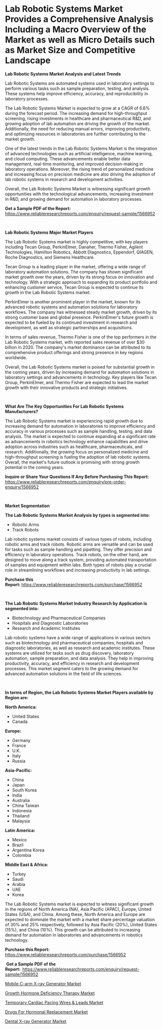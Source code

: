 <p><h1>Lab Robotic Systems Market Provides a Comprehensive Analysis Including a Macro Overview of the Market as well as Micro Details such as Market Size and Competitive Landscape</h1></p><p><strong>Lab Robotic Systems Market Analysis and Latest Trends</strong></p>
<p><p>Lab Robotic Systems are automated systems used in laboratory settings to perform various tasks such as sample preparation, testing, and analysis. These systems help improve efficiency, accuracy, and reproducibility in laboratory processes.</p><p>The Lab Robotic Systems Market is expected to grow at a CAGR of 6.6% during the forecast period. The increasing demand for high-throughput screening, rising investments in healthcare and pharmaceutical R&D, and growing adoption of lab automation are driving the growth of the market. Additionally, the need for reducing manual errors, improving productivity, and optimizing resources in laboratories are further contributing to the market growth.</p><p>One of the latest trends in the Lab Robotic Systems Market is the integration of advanced technologies such as artificial intelligence, machine learning, and cloud computing. These advancements enable better data management, real-time monitoring, and improved decision-making in laboratory operations. Moreover, the rising trend of personalized medicine and increasing focus on precision medicine are also driving the adoption of lab robotic systems in research and development activities.</p><p>Overall, the Lab Robotic Systems Market is witnessing significant growth opportunities with the technological advancements, increasing investment in R&D, and growing demand for automation in laboratory processes.</p></p>
<p><strong>Get a Sample PDF of the Report:&nbsp;</strong> <a href="https://www.reliableresearchreports.com/enquiry/request-sample/1566952">https://www.reliableresearchreports.com/enquiry/request-sample/1566952</a></p>
<p>&nbsp;</p>
<p><strong>Lab Robotic Systems Major Market Players</strong></p>
<p><p>The Lab Robotic Systems market is highly competitive, with key players including Tecan Group, PerkinElmer, Danaher, Thermo Fisher, Agilent Technologies, Hamilton Robotics, Abbott Diagnostics, Eppendorf, QIAGEN, Roche Diagnostics, and Siemens Healthcare. </p><p>Tecan Group is a leading player in the market, offering a wide range of laboratory automation solutions. The company has shown significant market growth over the years, driven by its strong focus on innovation and technology. With a strategic approach to expanding its product portfolio and enhancing customer service, Tecan Group is expected to continue its growth in the Lab Robotic Systems market.</p><p>PerkinElmer is another prominent player in the market, known for its advanced robotic systems and automation solutions for laboratory workflows. The company has witnessed steady market growth, driven by its strong customer base and global presence. PerkinElmer's future growth is expected to be fueled by its continued investment in research and development, as well as strategic partnerships and acquisitions.</p><p>In terms of sales revenue, Thermo Fisher is one of the top performers in the Lab Robotic Systems market, with reported sales revenue of over $30 billion in 2020. The company's market dominance can be attributed to its comprehensive product offerings and strong presence in key regions worldwide.</p><p>Overall, the Lab Robotic Systems market is poised for substantial growth in the coming years, driven by increasing demand for automation solutions in laboratory settings and advancements in technology. Key players like Tecan Group, PerkinElmer, and Thermo Fisher are expected to lead the market growth with their innovative products and strategic initiatives.</p></p>
<p>&nbsp;</p>
<p><strong>What Are The Key Opportunities For Lab Robotic Systems Manufacturers?</strong></p>
<p><p>The Lab Robotic Systems market is experiencing rapid growth due to increasing demand for automation in laboratories to improve efficiency and accuracy in various processes such as sample handling, testing, and data analysis. The market is expected to continue expanding at a significant rate as advancements in robotics technology enhance capabilities and drive adoption across industries such as healthcare, pharmaceuticals, and research. Additionally, the growing focus on personalized medicine and high-throughput screening is fueling the adoption of lab robotic systems. Overall, the market's future outlook is promising with strong growth potential in the coming years.</p></p>
<p><strong>Inquire or Share Your Questions If Any Before Purchasing This Report:</strong> <a href="https://www.reliableresearchreports.com/enquiry/pre-order-enquiry/1566952">https://www.reliableresearchreports.com/enquiry/pre-order-enquiry/1566952</a></p>
<p>&nbsp;</p>
<p><strong>Market Segmentation</strong></p>
<p><strong>The Lab Robotic Systems Market Analysis by types is segmented into:</strong></p>
<p><ul><li>Robotic Arms</li><li>Track Robots</li></ul></p>
<p><p>Lab robotic systems market consists of various types of robots, including robotic arms and track robots. Robotic arms are versatile and can be used for tasks such as sample handling and pipetting. They offer precision and efficiency in laboratory operations. Track robots, on the other hand, are designed to move along a track system, providing automated transportation of samples and equipment within labs. Both types of robots play a crucial role in streamlining workflows and increasing productivity in lab settings.</p></p>
<p><strong>Purchase this Report:&nbsp;</strong><a href="https://www.reliableresearchreports.com/purchase/1566952">https://www.reliableresearchreports.com/purchase/1566952</a></p>
<p>&nbsp;</p>
<p><strong>The Lab Robotic Systems Market Industry Research by Application is segmented into:</strong></p>
<p><ul><li>Biotechnology and Pharmaceutical Companies</li><li>Hospitals and Diagnostic Laboratories</li><li>Research and Academic Institutes</li></ul></p>
<p><p>Lab robotic systems have a wide range of applications in various sectors such as biotechnology and pharmaceutical companies, hospitals and diagnostic laboratories, as well as research and academic institutes. These systems are utilized for tasks such as drug discovery, laboratory automation, sample preparation, and data analysis. They help in improving productivity, accuracy, and efficiency in research and development processes. This market segment caters to the growing demand for advanced automation solutions in the field of life sciences.</p></p>
<p>&nbsp;</p>
<p><strong>In terms of Region, the Lab Robotic Systems Market Players available by Region are:</strong></p>
<p>
    <p> <strong> North America: </strong>
        <ul>
            <li>United States</li>
            <li>Canada</li>
        </ul>
        </p> 
    <p> <strong> Europe: </strong>
        <ul>
            <li>Germany</li>
            <li>France</li>
            <li>U.K.</li>
            <li>Italy</li>
            <li>Russia</li>
        </ul>
        </p> 
    <p> <strong> Asia-Pacific: </strong>
        <ul>
            <li>China</li>
            <li>Japan</li>
            <li>South Korea</li>
            <li>India</li>
            <li>Australia</li>
            <li>China Taiwan</li>
            <li>Indonesia</li>
            <li>Thailand</li>
            <li>Malaysia</li>
        </ul>
        </p> 
    <p> <strong> Latin America: </strong>
        <ul>
            <li>Mexico</li>
            <li>Brazil</li>
            <li>Argentina Korea</li>
            <li>Colombia</li>
        </ul>
        </p> 
    <p> <strong> Middle East & Africa: </strong>
        <ul>
            <li>Turkey</li>
            <li>Saudi</li>
            <li>Arabia</li>
            <li>UAE</li>
            <li>Korea</li>
        </ul>
    </p>
    </p>
<p><p>The Lab Robotic Systems market is expected to witness significant growth in the regions of North America (NA), Asia Pacific (APAC), Europe, United States (USA), and China. Among these, North America and Europe are expected to dominate the market with a market share percentage valuation of 30% and 25% respectively, followed by Asia Pacific (20%), United States (15%), and China (10%). This growth can be attributed to increasing demand for automation in laboratories and advancements in robotics technology.</p></p>
<p><strong>Purchase this Report: </strong><a href="https://www.reliableresearchreports.com/purchase/1566952">https://www.reliableresearchreports.com/purchase/1566952</a></p>
<p>&nbsp;<strong>Get a Sample PDF of the Report:&nbsp;&nbsp;</strong><a href="https://www.reliableresearchreports.com/enquiry/request-sample/1566952">https://www.reliableresearchreports.com/enquiry/request-sample/1566952</a></p>
<p><strong></strong></p>
<p><p><a href="https://github.com/gdfhhhj/Market-Research-Report-List-3/blob/main/mobile-c-arm-x-ray-generator-market.md">Mobile C-arm X-ray Generator Market</a></p><p><a href="https://github.com/kufem1/Market-Research-Report-List-1/blob/main/growth-hormone-deficiency-therapy-market.md">Growth Hormone Deficiency Therapy Market</a></p><p><a href="https://github.com/nathandecarvalho/Market-Research-Report-List-1/blob/main/temporary-cardiac-pacing-wires-leads-market.md">Temporary Cardiac Pacing Wires & Leads Market</a></p><p><a href="https://github.com/kosella/Market-Research-Report-List-1/blob/main/drugs-for-hormonal-replacement-market.md">Drugs For Hormonal Replacement Market</a></p><p><a href="https://github.com/julyju69/Market-Research-Report-List-1/blob/main/dental-x-ray-generator-market.md">Dental X-ray Generator Market</a></p></p>